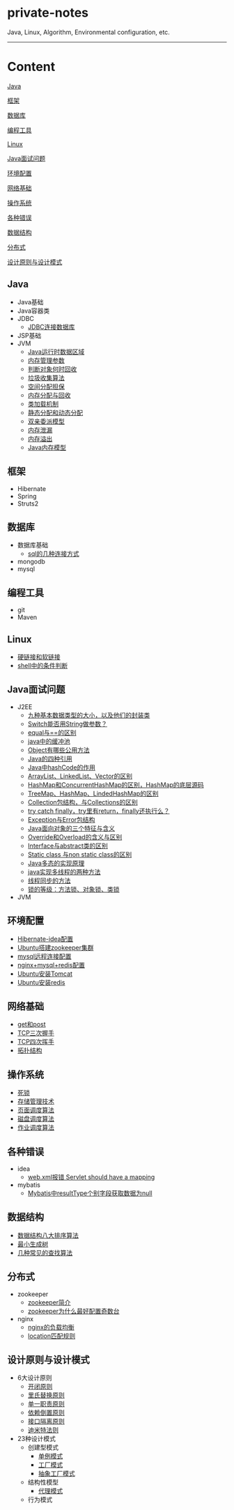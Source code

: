 # private-notes
Java, Linux, Algorithm, Environmental configuration, etc.

---

# Content

[Java](#Java)

[框架](#框架)

[数据库](#数据库)

[编程工具](#编程工具)

[Linux](#Linux)

[Java面试问题](#Java面试问题)

[环境配置](#环境配置)

[网络基础](#网络基础)

[操作系统](#操作系统)

[各种错误](#各种错误)

[数据结构](#数据结构)

[分布式](#分布式)

[设计原则与设计模式](#设计原则与设计模式)

## Java
+ Java基础
+ Java容器类
+ JDBC
    - [JDBC连接数据库](Java/JDBC/JDBC连接数据库.md)
+ JSP基础
+ JVM
    - [Java运行时数据区域](Java/JVM/Java运行时数据区域.md)
    - [内存管理参数](Java/JVM/内存管理参数.md)
    - [判断对象何时回收](Java/JVM/判断对象何时回收.md)
    - [垃圾收集算法](Java/JVM/垃圾收集算法.md)
    - [空间分配担保](Java/JVM/空间分配担保.md)
    - [内存分配与回收](Java/JVM/内存分配与回收.md)
    - [类加载机制](Java/JVM/类加载机制.md)
    - [静态分配和动态分配](Java/JVM/静态分配和动态分配.md)
    - [双亲委派模型](Java/JVM/双亲委派模型.md)
    - [内存泄漏](Java/JVM/内存泄漏.md)
    - [内存溢出](Java/JVM/内存溢出.md)
    - [Java内存模型](Java/JVM/Java内存模型.md)
## 框架
+ Hibernate
+ Spring
+ Struts2
## 数据库
+ 数据库基础
    - [sql的几种连接方式](数据库/数据库基础/sql的几种连接方式.md)
+ mongodb
+ mysql
## 编程工具
+ git
+ Maven
## Linux
- [硬链接和软链接](Linux/硬链接和软链接.md)
- [shell中的条件判断](Linux/shell中的条件判断.md)
## Java面试问题
+ J2EE
    - [九种基本数据类型的大小，以及他们的封装类](Java问题/J2EE/九种基本数据类型的大小，以及他们的封装类.md)
    - [Switch能否用String做参数？](Java问题/J2EE/Switch能否用String做参数？.md)
    - [equal与==的区别](Java问题/J2EE/equal与==的区别.md)
    - [java中的缓冲池](Java问题/J2EE/java中的缓冲池.md)
    - [Object有哪些公用方法](Java问题/J2EE/Object有哪些公用方法.md)
    - [Java的四种引用](Java问题/J2EE/Java的四种引用.md)
    - [Java中hashCode的作用](Java问题/J2EE/Java中hashCode的作用.md)
    - [ArrayList、LinkedList、Vector的区别](Java问题/J2EE/ArrayList、LinkedList、Vector的区别.md)
    - [HashMap和ConcurrentHashMap的区别，HashMap的底层源码](Java问题/J2EE/HashMap和ConcurrentHashMap的区别，HashMap的底层源码.md)
    - [TreeMap、HashMap、LindedHashMap的区别](Java问题/J2EE/TreeMap、HashMap、LindedHashMap的区别.md)
    - [Collection包结构，与Collections的区别](Java问题/J2EE/Collection包结构，与Collections的区别.md)
    - [try catch finally，try里有return，finally还执行么？](Java问题/J2EE/try%20catch%20finally，try里有return，finally还执行么？.md)
    - [Exception与Error包结构](Java问题/J2EE/Exception与Error包结构.md)
    - [Java面向对象的三个特征与含义](Java问题/J2EE/Java面向对象的三个特征与含义.md)
    - [Override和Overload的含义与区别](Java问题/J2EE/Override和Overload的含义与区别.md)
    - [Interface与abstract类的区别](Java问题/J2EE/Interface与abstract类的区别.md)
    - [Static class 与non static class的区别](Java问题/J2EE/Static%20class%20与non%20static%20class的区别.md)
    - [Java多态的实现原理](Java问题/J2EE/Java多态的实现原理.md)
    - [java实现多线程的两种方法](Java问题/J2EE/java实现多线程的两种方法.md)
    - [线程同步的方法](Java问题/J2EE/线程同步的方法.md)
    - [锁的等级：方法锁、对象锁、类锁](Java问题/J2EE/锁的等级：方法锁、对象锁、类锁.md)
+ JVM
## 环境配置
* [Hibernate-idea配置](环境配置/Hibernate-idea配置.md)
* [Ubuntu搭建zookeeper集群](环境配置/Ubuntu搭建zookeeper集群.md)
* [mysql远程连接配置](环境配置/mysql远程连接配置.md)
* [nginx+mysql+redis配置](环境配置/nginx+mysql+redis配置.md)
* [Ubuntu安装Tomcat](环境配置/Ubuntu安装Tomcat.md)
* [Ubuntu安装redis](环境配置/Ubuntu安装redis.md)
## 网络基础
* [get和post](网络基础/get和post.md)
* [TCP三次握手](网络基础/TCP三次握手.md)
* [TCP四次挥手](网络基础/TCP四次挥手.md)
* [拓扑结构](网络基础/拓扑结构.md)
## 操作系统
* [死锁](操作系统/死锁.md)
* [存储管理技术](操作系统/存储管理技术.md)
* [页面调度算法](操作系统/页面调度算法.md)
* [磁盘调度算法](操作系统/磁盘调度算法.md)
* [作业调度算法](操作系统/作业调度算法.md)
## 各种错误
+ idea
    - [web.xml报错 Servlet should have a mapping](各种错误/idea/web.xml报错%20Servlet%20should%20have%20a%20mapping.md)
+ mybatis
    - [Mybatis中resultType个别字段获取数据为null](各种错误/mybatis/Mybatis中resultType个别字段获取数据为null.md)
## 数据结构
* [数据结构八大排序算法](数据结构/数据结构八大排序算法.md)
* [最小生成树](数据结构/最小生成树.md)
* [几种常见的查找算法](数据结构/几种常见的查找算法.md)
## 分布式
+ zookeeper
    - [zookeeper简介](分布式/zookeeper/zookeeper简介.md)
    - [zookeeper为什么最好配置奇数台](分布式/zookeeper/zookeeper为什么最好配置奇数台.md)
+ nginx
    - [nginx的负载均衡](分布式/nginx/nginx的负载均衡.md)
    - [location匹配规则](分布式/nginx/location匹配规则.md)
## 设计原则与设计模式
+ 6大设计原则
    - [开闭原则](设计原则与设计模式/6大设计原则/开闭原则.md)
    - [里氏替换原则](设计原则与设计模式/6大设计原则/里氏替换原则.md)
    - [单一职责原则](设计原则与设计模式/6大设计原则/单一职责原则.md)
    - [依赖倒置原则](设计原则与设计模式/6大设计原则/依赖倒置原则.md)
    - [接口隔离原则](设计原则与设计模式/6大设计原则/接口隔离原则.md)
    - [迪米特法则](设计原则与设计模式/6大设计原则/迪米特法则.md)
+ 23种设计模式
    + 创建型模式
        - [单例模式](设计原则与设计模式/23种设计模式/创建型模式/单例模式.md)
        - [工厂模式](设计原则与设计模式/23种设计模式/创建型模式/工厂模式.md)
        - [抽象工厂模式](设计原则与设计模式/23种设计模式/创建型模式/抽象工厂模式.md)
    + 结构性模型
        - [代理模式](设计原则与设计模式/23种设计模式/结构型模式/代理模式.md)
    + 行为模式